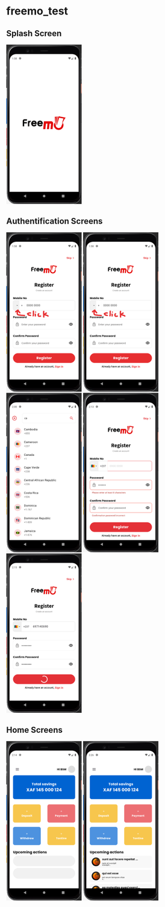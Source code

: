 # freemo_test

<div class="col">
  
  <h2>Splash Screen</h2>
  <div class="row">
  <img src="/assets/screenshots/Capture d’écran 2024-06-21 à 01.58.20.png" width="200px">
  <div>
  
  <h2>Authentification Screens</h2>
  <div class="row">
  <img src="/assets/screenshots/Capture d’écran 2024-06-21 à 01.58.39.png" width="200px">
  <img src="/assets/screenshots/Capture d’écran 2024-06-21 à 01.58.39.png" width="200px">
  <img src="/assets/screenshots/Capture d’écran 2024-06-21 à 02.00.21.png" width="200px">
  <img src="/assets/screenshots/Capture d’écran 2024-06-21 à 02.13.02.png" width="200px">
  <img src="/assets/screenshots/Capture d’écran 2024-06-21 à 02.15.58.png" width="200px">
  <div>
  
  <h2>Home Screens</h2>
  <div class="row">
  <img src="/assets/screenshots/Capture d’écran 2024-06-21 à 02.14.08.png" width="200px">
  <img src="/assets/screenshots/Capture d’écran 2024-06-21 à 02.26.14.png" width="200px">
  <div>
  
  
</div>


